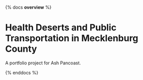 {% docs __overview__ %}
# Health Deserts and Public Transportation in Mecklenburg County

A portfolio project for Ash Pancoast.

{% enddocs %}